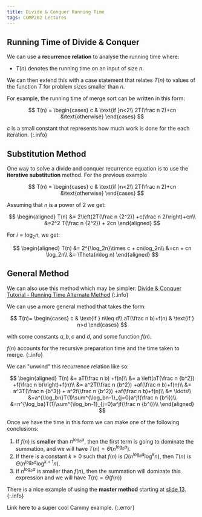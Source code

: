 ```yaml
---
title: Divide & Conquer Running Time
tags: COMP202 Lectures
---
```

## Running Time of Divide & Conquer
We can use a **recurrence relation** to analyse the running time where:

* $T(n)$ denotes the running time on an input of size $n$. 

We can then extend this with a case statement that relates $T(n)$ to values of the function $T$ for problem sizes smaller than $n$. 

For example, the running time of merge sort can be written in this form:

$$
T(n) =
\begin{cases} 
c & \text{if }n<2\\
2T(\frac n 2)+cn &\text{otherwise}
\end{cases}
$$

$c$ is a small constant that represents how much work is done for the each iteration.
{:.info}

## Substitution Method
One way to solve a divide and conquer recurrence equation is to use the **iterative substitution** method. For the previous example

$$
T(n) =
\begin{cases} 
c & \text{if }n<2\\
2T(\frac n 2)+cn &\text{otherwise}
\end{cases}
$$

Assuming that $n$ is a power of 2 we get:

$$
\begin{aligned}
T(n) &= 2\left(2T(\frac n {2^2}) +c(\frac n 2)\right)+cn\\
&=2^2 T(\frac n {2^2}) + 2cn
\end{aligned}
$$

For $i=\log_2n$, we get:

$$
\begin{aligned}
T(n) &= 2^{\log_2n}\times c + cn\log_2n\\
&=cn + cn \log_2n\\
&= \Theta(n\log n)
\end{aligned}
$$

## General Method
We can also use this method which may be simpler: [Divide & Conquer Tutorial - Running Time Alternate Method]({{site.baseurl}}/comp202/tutorials/2022/03/03/1.html)
{:.info}

We can use a more general method that takes the form:

$$
T(n)=
\begin{cases}
c & \text{if } n\leq d\\
aT(\frac n b)+f(n) & \text{if } n>d
\end{cases}
$$

with some constants $a,b,c$ and $d$, and some function $f(n)$.

$f(n)$ accounts for the recursive preparation time and the time taken to merge.
{:.info}

We can "unwind" this recurrence relation like so:

$$
\begin{aligned}
T(n) &= aT(\frac n b) +f(n)\\
&= a \left(aT(\frac n {b^2}) +f(\frac n b)\right)+f(n)\\
&= a^2T(\frac n {b^2}) +af(\frac n b)+f(n)\\
&= a^3T(\frac n {b^3}) + a^2f(\frac n {b^2}) +af(\frac n b)+f(n)\\
&= \ldots\\
&=a^{\log_bn}T(1)\sum^{\log_bn-1}_{j=0}a^jf(\frac n {b^i})\\
&=n^{\log_ba}T(1)\sum^{\log_bn-1}_{j=0}a^jf(\frac n {b^i})\\
\end{aligned}
$$

Once we have the time in this form we can make one of the following conclusions:

1. If $f(n)$ is **smaller** than $n^{\log_ba}$, then the first term is going to dominate the summation, and we will have $T(n)=\Theta(n^{\log_ba})$.
1. If there is a constant $k\geq 0$ such that $f(n)$ is $\Omega(n^{\log_ba}\log^kn)$, then $T(n)$ is $\Theta(n^{log_ba}\log^{k+1}n)$.
1. If $n^{\log_ba}$ is smaller than $f(n)$, then the summation will dominate this expression and we will have $T(n)=\Theta\left(f(n)\right)$

There is a nice example of using the **master method** starting at [slide 13](https://liverpool.instructure.com/courses/47215/files/6889562?module_item_id=1400198).
{:.info}

Link here to a super cool Cammy example.
{:.error}